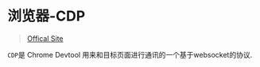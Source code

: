 # 浏览器-CDP

> [Offical Site](https://chromedevtools.github.io/devtools-protocol/)

`CDP`是 Chrome Devtool 用来和目标页面进行通讯的一个基于websocket的协议.

